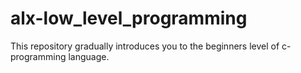# alx-low_level_programming
This repository gradually introduces you to the beginners level of c-programming language. 
